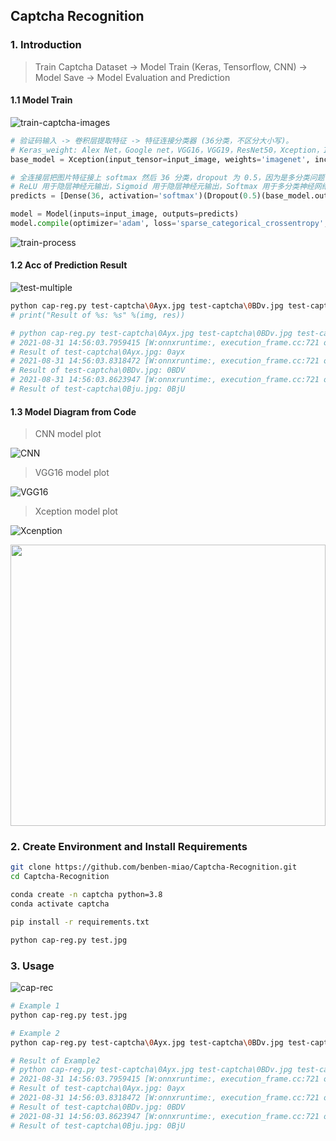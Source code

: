 ## Captcha Recognition

### 1. Introduction
> Train Captcha Dataset -> Model Train (Keras, Tensorflow, CNN) -> Model Save -> Model Evaluation and Prediction

#### 1.1 Model Train
![train-captcha-images](https://gitee.com/benben-miao/image-cloud/raw/master/GitHub/Captcha-Recognition/train-captcha-images.png)

```python
# 验证码输入 -> 卷积层提取特征 -> 特征连接分类器 (36分类，不区分大小写)。
# Keras_weight: Alex Net，Google net，VGG16，VGG19，ResNet50，Xception，InceptionV3 都是由ImageNet训练而来。
base_model = Xception(input_tensor=input_image, weights='imagenet', include_top=False, pooling='avg')

# 全连接层把图片特征接上 softmax 然后 36 分类，dropout 为 0.5，因为是多分类问题，激活函数使用softmax。
# ReLU 用于隐层神经元输出，Sigmoid 用于隐层神经元输出，Softmax 用于多分类神经网络输出，Linear 用于回归神经网络输输出。
predicts = [Dense(36, activation='softmax')(Dropout(0.5)(base_model.output)) for i in range(4)]

model = Model(inputs=input_image, outputs=predicts)
model.compile(optimizer='adam', loss='sparse_categorical_crossentropy', metrics=['accuracy'])
```

![train-process](https://gitee.com/benben-miao/image-cloud/raw/master/GitHub/Captcha-Recognition/train-process.png)

#### 1.2 Acc of Prediction Result
![test-multiple](https://gitee.com/benben-miao/image-cloud/raw/master/GitHub/Captcha-Recognition/test-multiple.png)

```bash
python cap-reg.py test-captcha\0Ayx.jpg test-captcha\0BDv.jpg test-captcha\0Bju.jpg
# print("Result of %s: %s" %(img, res))

# python cap-reg.py test-captcha\0Ayx.jpg test-captcha\0BDv.jpg test-captcha\0Bju.jpg 
# 2021-08-31 14:56:03.7959415 [W:onnxruntime:, execution_frame.cc:721 onnxruntime::ExecutionFrame::VerifyOutputSizes] Expected shape from model of {1,19} does not match actual shape of {1,22} for output output
# Result of test-captcha\0Ayx.jpg: 0ayx
# 2021-08-31 14:56:03.8318472 [W:onnxruntime:, execution_frame.cc:721 onnxruntime::ExecutionFrame::VerifyOutputSizes] Expected shape from model of {1,19} does not match actual shape of {1,22} for output output
# Result of test-captcha\0BDv.jpg: 0BDV
# 2021-08-31 14:56:03.8623947 [W:onnxruntime:, execution_frame.cc:721 onnxruntime::ExecutionFrame::VerifyOutputSizes] Expected shape from model of {1,19} does not match actual shape of {1,22} for output output
# Result of test-captcha\0Bju.jpg: 0BjU
```

#### 1.3 Model Diagram from Code
> CNN model plot

![CNN](https://gitee.com/benben-miao/image-cloud/raw/master/GitHub/Captcha-Recognition/model_cnn.png)

> VGG16 model plot

![VGG16](https://gitee.com/benben-miao/image-cloud/raw/master/GitHub/Captcha-Recognition/model_vgg16.png)

> Xception model plot

![Xcenption](https://gitee.com/benben-miao/image-cloud/raw/master/GitHub/Captcha-Recognition/model_xception.png)

<div style="height: 450px; width: 100%; overflow-y: scroll;">
<img src="https://gitee.com/benben-miao/image-cloud/raw/master/GitHub/Captcha-Recognition/model_xception.png" style="width: 100%">
</img>
</div>

### 2. Create Environment and Install Requirements
```bash
git clone https://github.com/benben-miao/Captcha-Recognition.git
cd Captcha-Recognition

conda create -n captcha python=3.8
conda activate captcha

pip install -r requirements.txt

python cap-reg.py test.jpg
```

### 3. Usage
![cap-rec](https://gitee.com/benben-miao/image-cloud/raw/master/GitHub/Captcha-Recognition/cap-rec.png)

```bash
# Example 1
python cap-reg.py test.jpg

# Example 2
python cap-reg.py test-captcha\0Ayx.jpg test-captcha\0BDv.jpg test-captcha\0Bju.jpg

# Result of Example2
# python cap-reg.py test-captcha\0Ayx.jpg test-captcha\0BDv.jpg test-captcha\0Bju.jpg 
# 2021-08-31 14:56:03.7959415 [W:onnxruntime:, execution_frame.cc:721 onnxruntime::ExecutionFrame::VerifyOutputSizes] Expected shape from model of {1,19} does not match actual shape of {1,22} for output output
# Result of test-captcha\0Ayx.jpg: 0ayx
# 2021-08-31 14:56:03.8318472 [W:onnxruntime:, execution_frame.cc:721 onnxruntime::ExecutionFrame::VerifyOutputSizes] Expected shape from model of {1,19} does not match actual shape of {1,22} for output output
# Result of test-captcha\0BDv.jpg: 0BDV
# 2021-08-31 14:56:03.8623947 [W:onnxruntime:, execution_frame.cc:721 onnxruntime::ExecutionFrame::VerifyOutputSizes] Expected shape from model of {1,19} does not match actual shape of {1,22} for output output
# Result of test-captcha\0Bju.jpg: 0BjU
```

